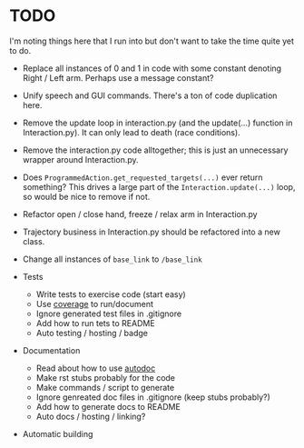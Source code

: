 # TODO
I'm noting things here that I run into but don't want to take the time quite yet to do.

- Replace all instances of 0 and 1 in code with some constant denoting Right / Left arm. Perhaps use a message constant?

- Unify speech and GUI commands. There's a ton of code duplication here.

- Remove the update loop in interaction.py (and the update(...) function in Interaction.py). It can only lead to death (race conditions).

- Remove the interaction.py code alltogether; this is just an unnecessary wrapper around Interaction.py.

- Does `ProgrammedAction.get_requested_targets(...)` ever return something? This drives a large part of the `Interaction.update(...)` loop, so would be nice to remove if not.

- Refactor open / close hand, freeze / relax arm in Interaction.py

- Trajectory business in Interaction.py should be refactored into a new class.

- Change all instances of `base_link` to `/base_link`

- Tests
	- Write tests to exercise code (start easy)
	- Use [coverage](http://nedbatchelder.com/code/coverage/) to run/document
	- Ignore generated test files in .gitignore
	- Add how to run tets to README
	- Auto testing / hosting / badge

- Documentation
	- Read about how to use [autodoc](http://sphinx-doc.org/ext/autodoc.html)
	- Make rst stubs probably for the code
	- Make commands / script to generate
	- Ignore genreated doc files in .gitignore (keep stubs probably?)
	- Add how to generate docs to README
	- Auto docs / hosting / linking?

- Automatic building
